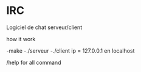 # IRC
Logiciel de chat serveur/client

how it work

-make
-./serveur <port>
-./client <ip> <port>     ip = 127.0.0.1 en localhost

/help for all command
